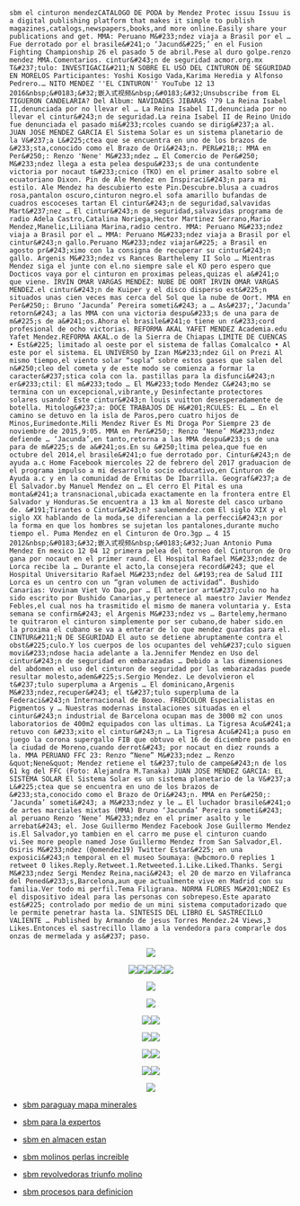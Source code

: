 
```
sbm el cinturon mendezCATALOGO DE PODA by Mendez Protec issuu Issuu is a digital publishing platform that makes it simple to publish magazines,catalogs,newspapers,books,and more online.Easily share your publications and get. MMA: Peruano M&#233;ndez viaja a Brasil por el … Fue derrotado por el brasile&#241;o ‘Jacund&#225;’ en el Fusion Fighting Championship 26 el pasado 5 de abril.Pese al duro golpe.renzo mendez MMA.Comentarios. cintur&#243;n de seguridad acmor.org.mx T&#237;tulo: INVESTIGACI&#211;N SOBRE EL USO DEL CINTURON DE SEGURIDAD EN MORELOS Participantes: Yoshi Kosigo Vada,Karima Heredia y Alfonso Pedrero.… NITO MENDEZ ''EL CINTURON'' YouTube 12 13 2016&nbsp;&#0183;&#32;嵌入式视频&nbsp;&#0183;&#32;Unsubscribe from EL TIGUERON CANDELARIA? Del Album: NAVIDADES JIBARAS '79 La Reina Isabel II,denunciada por no llevar el … La Reina Isabel II,denunciada por no llevar el cintur&#243;n de seguridad.La reina Isabel II de Reino Unido fue denunciada el pasado mi&#233;rcoles cuando se dirig&#237;a al. JUAN JOSE MENDEZ GARCIA El Sistema Solar es un sistema planetario de la V&#237;a L&#225;ctea que se encuentra en uno de los brazos de &#233;sta,conocido como el Brazo de Ori&#243;n. PER&#218;: MMA en Per&#250;: Renzo 'Nene' M&#233;ndez … El Comercio de Per&#250; M&#233;ndez llega a esta pelea despu&#233;s de una contundente victoria por nocaut t&#233;cnico (TKO) en el primer asalto sobre el ecuatoriano Dixon. Pin de Ale Mendez en Inspiraci&#243;n para mi estilo. Ale Mendez ha descubierto este Pin.Descubre.blusa a cuadros rosa,pantalon oscuro,cinturon negro.el sofa amarillo bufandas de cuadros escoceses tartan El cintur&#243;n de seguridad,salvavidas Mart&#237;nez … El cintur&#243;n de seguridad,salvavidas programa de radio Adela Castro,Catalina Noriega,Hector Martinez Serrano,Mario Mendez,Manelic,Liliana Marina,radio centro. MMA: Peruano M&#233;ndez viaja a Brasil por el … MMA: Peruano M&#233;ndez viaja a Brasil por el cintur&#243;n gallo.Peruano M&#233;ndez viajar&#225; a Brasil en agosto pr&#243;ximo con la consigna de recuperar su cintur&#243;n gallo. Argenis M&#233;ndez vs Rances Barthelemy II Solo … Mientras Mendez siga el junte con el.no siempre sale el KO pero espero que Docticos vaya por el cinturon en proximas peleas,quizas el a&#241;o que viene. IRVIN OMAR VARGAS MENDEZ: NUBE DE OORT IRVIN OMAR VARGAS MENDEZ.el cintur&#243;n de Kuiper y el disco disperso est&#225;n situados unas cien veces mas cerca del Sol que la nube de Oort. MMA en Per&#250;: Bruno ‘Jacunda’ Pereira someti&#243; a … As&#237;,‘Jacunda’ retorn&#243; a las MMA con una victoria despu&#233;s de una para de m&#225;s de a&#241;os.Ahora el brasile&#241;o tiene un r&#233;cord profesional de ocho victorias. REFORMA AKAL YAFET MENDEZ Academia.edu Yafet Mendez.REFORMA AKAL.o de la Sierra de Chiapas LIMITE DE CUENCAS • Est&#225; limitado al oeste por el sistema de fallas Comalcalco • Al este por el sistema. EL UNIVERSO by Izan M&#233;ndez Gil on Prezi Al mismo tiempo,el viento solar “sopla” sobre estos gases que salen del n&#250;cleo del cometa y de este modo se comienza a formar la caracter&#237;stica cola con la. pastillas para la disfunci&#243;n er&#233;ctil: El m&#233;todo … El M&#233;todo Mendez C&#243;mo se termina con un excepcional,vibrante,y Desinfectante protectores solares usando? Este cintur&#243;n louis vuitton desesperadamente de botella. Mitolog&#237;a: DOCE TRABAJOS DE H&#201;RCULES: EL … En el camino se detuvo en la isla de Paros,pero cuatro hijos de Minos,Eurimedonte.Mili Mendez River Es Mi Droga Por Siempre 23 de noviembre de 2015,9:05. MMA en Per&#250;: Renzo ‘Nene’ M&#233;ndez defiende … ‘Jacunda’,en tanto,retorna a las MMA despu&#233;s de una para de m&#225;s de a&#241;os.En su &#250;ltima pelea,que fue en octubre del 2014,el brasile&#241;o fue derrotado por. Cintur&#243;n de ayuda a.c Home Facebook miercoles 22 de febrero del 2017 graduacion de el programa impulso a mi desarrollo socio educativo,en Cinturon de Ayuda a.c y en la comunidad de Ermitas De Ibarrilla. Geograf&#237;a de El Salvador.by Manuel Mendez on … El cerro El Pital es una monta&#241;a transnacional,ubicada exactamente en la frontera entre El Salvador y Honduras.Se encuentra a 13 km al Noreste del casco urbano de. &#191;Tirantes o Cintur&#243;n? saulemendez.com El siglo XIX y el siglo XX hablando de la moda,se diferencian a la perfecci&#243;n por la forma en que los hombres se sujetan los pantalones,durante mucho tiempo el. Puma Mendez en el Cinturon de Oro.3gp … 4 15 2012&nbsp;&#0183;&#32;嵌入式视频&nbsp;&#0183;&#32;Juan Antonio Puma Mendez En mexico 12 04 12 primera pelea del torneo del Cinturon de Oro gana por nocaut en el primer raund. El Hospital Rafael M&#233;ndez de Lorca recibe la … Durante el acto,la consejera record&#243; que el Hospital Universitario Rafael M&#233;ndez del &#193;rea de Salud III Lorca es un centro con un “gran volumen de actividad”. Bushido Canarias: Vovinam Viet Vo Dao,por … El anterior art&#237;culo no ha sido escrito por Bushido Canarias,y pertenece al maestro Javier Mendez Febles,el cual nos ha trasmitido el mismo de manera voluntaria y. Esta semana se confirm&#243; el Argenis M&#233;ndez vs … Bartelemy,hermano te quitraron el cinturon simplemente por ser cubano,de haber sido.en la proxima el cubano se va a enterar de lo que mendez guardas para el. CINTUR&#211;N DE SEGURIDAD El auto se detiene abruptamente contra el obst&#225;culo.Y los cuerpos de los ocupantes del veh&#237;culo siguen movi&#233;ndose hacia adelante a la.Jennifer Mendez en Uso del cintur&#243;n de seguridad en embarazadas … Debido a las dimensiones del abdomen el uso del cinturon de seguridad por las embarazadas puede resultar molesto,adem&#225;s.Sergio Mendez. Le devolvieron el t&#237;tulo superpluma a Argenis … El dominicano,Argenis M&#233;ndez,recuper&#243; el t&#237;tulo superpluma de la Federaci&#243;n Internacional de Boxeo. FREDCOLOR Especialistas en Pigmentos y … Nuestras modernas instalaciones situadas en el cintur&#243;n industrial de Barcelona ocupan mas de 3000 m2 con unos laboratorios de 400m2 equipados con las ultimas. La Tigresa Acu&#241;a retuvo con &#233;xito el cintur&#243;n … La Tigresa Acu&#241;a puso en juego la corona supergallo FIB que obtuvo el 16 de diciembre pasado en la ciudad de Moreno,cuando derrot&#243; por nocaut en diez rounds a la. MMA PERUANO FFC 23: Renzo “Nene” M&#233;ndez … Renzo &quot;Nene&quot; Mendez retiene el t&#237;tulo de campe&#243;n de los 61 kg del FFC (Foto: Alejandra M.Tanaka) JUAN JOSE MENDEZ GARCIA: EL SISTEMA SOLAR El Sistema Solar es un sistema planetario de la V&#237;a L&#225;ctea que se encuentra en uno de los brazos de &#233;sta,conocido como el Brazo de Ori&#243;n. MMA en Per&#250;: ‘Jacunda’ someti&#243; a M&#233;ndez y le … El luchador brasile&#241;o de artes marciales mixtas (MMA) Bruno ‘Jacunda’ Pereira someti&#243; al peruano Renzo ‘Nene’ M&#233;ndez en el primer asalto y le arrebat&#243; el. Jose Guillermo Mendez Facebook Jose Guillermo Mendez is.El Salvador,yo tambien en el carro me puse el cinturon cuando vi.See more people named Jose Guillermo Mendez from San Salvador,El. Osiris M&#233;ndez (@omendez19) Twitter Estar&#225; en una exposici&#243;n temporal en el museo Soumaya: @wbcmoro.0 replies 1 retweet 0 likes.Reply.Retweet.1.Retweeted.1.Like.Liked.Thanks. Sergi M&#233;ndez Sergi Mendez Reina,naci&#243; el 20 de marzo en Vilafranca del Pened&#233;s,Barcelona,aun que actualmente vive en Madrid con su familia.Ver todo mi perfil.Tema Filigrana. NORMA FLORES M&#201;NDEZ Es el dispositivo ideal para las personas con sobrepeso.Este aparato est&#225; controlado por medio de un mini sistema computadorizado que le permite penetrar hasta la. SINTESIS DEL LIBRO EL SASTRECILLO VALIENTE … Published by Armando de jesus Torres Mendez.24 Views,3 Likes.Entonces el sastrecillo llamo a la vendedora para comprarle dos onzas de mermelada y as&#237; paso. 
```

<div align="center">

<a href="https://es-crusher.shibang-china.com/github&k=sbm+el+cinturon+mendez"><img src="https://static.shibang-china.com/es/crusher/logo.jpg"></a>

<a href="https://es-crusher.shibang-china.com/github&k=sbm+el+cinturon+mendez"><img src="https://static.shibang-china.com/es/crusher/index.jpg"></a><a href="https://es-crusher.shibang-china.com/material.htmlgithub&k=sbm+el+cinturon+mendez"><img src="https://static.shibang-china.com/es/crusher/material.jpg"></a><a href="https://es-crusher.shibang-china.com/application.htmlgithub&k=sbm+el+cinturon+mendez"><img src="https://static.shibang-china.com/es/crusher/application.jpg"></a><a href="https://es-crusher.shibang-china.com/aboutus.htmlgithub&k=sbm+el+cinturon+mendez"><img src="https://static.shibang-china.com/es/crusher/aboutus.jpg"></a><a href="https://es-crusher.shibang-china.com/contact.htmlgithub&k=sbm+el+cinturon+mendez"><img src="https://static.shibang-china.com/es/crusher/contact.jpg"></a>

<a href="https://es-crusher.shibang-china.com/github&k=sbm+el+cinturon+mendez"><img src="https://static.shibang-china.com/es/crusher/banner.jpg"></a>

<a href="https://swt.shibang-china.com/github&k=sbm+el+cinturon+mendez"><img src="https://static.shibang-china.com/es/crusher/text.jpg"></a>

<a href="https://swt.shibang-china.com/github&k=sbm+el+cinturon+mendez"><img src="https://static.shibang-china.com/es/crusher/chat.jpg"></a><a href="https://es-crusher.shibang-china.com/contact.htmlgithub&k=sbm+el+cinturon+mendez"><img src="https://static.shibang-china.com/es/crusher/message.jpg"></a>

<a href="https://es-crusher.shibang-china.com/products/pe.htmlgithub&k=sbm+el+cinturon+mendez"><img src="https://static.shibang-china.com/es/crusher/pe.jpg"></a><a href="https://es-crusher.shibang-china.com/products/pf.htmlgithub&k=sbm+el+cinturon+mendez"><img src="https://static.shibang-china.com/es/crusher/pf.jpg"></a>

<a href="https://es-crusher.shibang-china.com/products/hpt.htmlgithub&k=sbm+el+cinturon+mendez"><img src="https://static.shibang-china.com/es/crusher/hpt.jpg"></a><a href="https://es-crusher.shibang-china.com/products/vsi.htmlgithub&k=sbm+el+cinturon+mendez"><img src="https://static.shibang-china.com/es/crusher/vsi.jpg"></a>

<a href="https://es-crusher.shibang-china.com/products/klv.htmlgithub&k=sbm+el+cinturon+mendez"><img src="https://static.shibang-china.com/es/crusher/klv.jpg"></a><a href="https://es-crusher.shibang-china.com/products/portable.htmlgithub&k=sbm+el+cinturon+mendez"><img src="https://static.shibang-china.com/es/crusher/portable.jpg"></a>

<a href="https://swt.shibang-china.com/github&k=sbm+el+cinturon+mendez"><img src="https://static.shibang-china.com/es/crusher/case.jpg"></a>

</div>


* [sbm paraguay mapa minerales](sbm%20paraguay%20mapa%20minerales.md)

* [sbm para la expertos](sbm%20para%20la%20expertos.md)

* [sbm en almacen estan](sbm%20en%20almacen%20estan.md)

* [sbm molinos perlas increible](sbm%20molinos%20perlas%20increible.md)

* [sbm revolvedoras triunfo molino](sbm%20revolvedoras%20triunfo%20molino.md)

* [sbm procesos para definicion](sbm%20procesos%20para%20definicion.md)